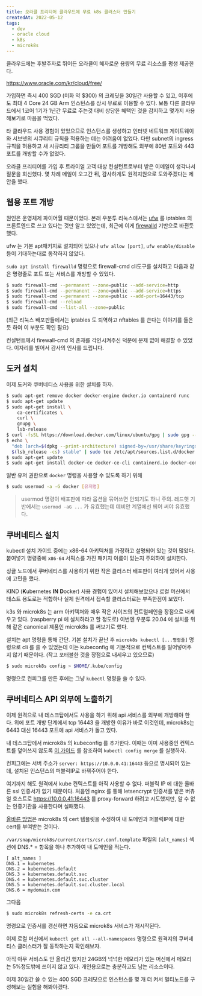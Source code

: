 ```yaml
---
title: 오라클 프리티어 클라우드에 무료 k8s 클러스터 만들기
createdAt: 2022-05-12
tags:
  - dev
  - oracle cloud
  - k8s
  - microk8s
---
```


클라우드에는 후발주자로 뛰어든 오라클이 혜자로운 용량의 무료 리소스를 평생 제공한다.

https://www.oracle.com/kr/cloud/free/

가입하면 즉시 400 SGD (미화 약 $300) 의 크레딧을 30일간 사용할 수 있고, 이후에도 최대 4 Core 24 GB Arm 인스턴스를 상시 무료로 이용할 수 있다.
보통 다른 클라우드에서 1코어 1기가 1년간 무료로 주는것 대비 상당한 혜택인 것을 감지하고 몇가지 사용해보기로 마음을 먹었다.

타 클라우드 사용 경험이 있었으므로 인스턴스를 생성하고 인터넷 네트워크 게이트웨이와 서브넷의 시큐리티 규칙을 적용하는 데는 어려움이 없었다.
다만 subnet의 ingress 규칙을 허용하고 새 시큐리티 그룹을 만들어 포트를 개방해도 외부에 80번 포트와 443 포트를 개방할 수가 없었다.

오라클 프리티어를 가입 후 트라이얼 고객 대상 컨설턴트로부터 받은 이메일이 생각나서 질문을 회신했다.
몇 차례 메일이 오고간 뒤, 감사하게도 원격지원으로 도와주겠다는 제안을 했다.

## 웹용 포트 개방

원인은 운영체제 파이어월 때문이었다.
본래 우분투 리눅스에서는 [ufw](http://manpages.ubuntu.com/manpages/bionic/man8/ufw.8.html) 를 iptables 의 프론트엔드로 쓰고 있다는 것만 알고 있었는데,
최근에 이게 [firewalld](http://manpages.ubuntu.com/manpages/bionic/man1/firewall-cmd.1.html) 기반으로 바뀐듯 했다.

ufw 는 기본 apt패키지로 설치되어 있으나 `ufw allow [port]`, `ufw enable/disable` 등이 기대하는대로 동작하지 않았다.

`sudo apt install firewalld` 명령으로 firewall-cmd cli도구를 설치하고 다음과 같은 명령줄로 포트 또는 서비스를 개방할 수 있었다.

```bash
$ sudo firewall-cmd --permanent --zone=public --add-service=http
$ sudo firewall-cmd --permanent --zone=public --add-service=https
$ sudo firewall-cmd --permanent --zone=public --add-port=16443/tcp
$ sudo firewall-cmd --reload
$ sudo firewall-cmd --list-all --zone=public
```

(최근 리눅스 배포판들에서는 iptables 도 퇴역하고 nftables 를 쓴다는 이야기를 들은듯 하여 이 부분도 확인 필요)

컨설턴트께서 firewall-cmd 의 존재를 각인시켜주신 덕분에 문제 없이 해결할 수 있었다. 이자리를 빌어서 감사의 인사를 드립니다.

## 도커 설치

이제 도커와 쿠버네티스 사용을 위한 설치를 하자.

```bash
$ sudo apt-get remove docker docker-engine docker.io containerd runc
$ sudo apt-get update
$ sudo apt-get install \
    ca-certificates \
    curl \
    gnupg \
    lsb-release
$ curl -fsSL https://download.docker.com/linux/ubuntu/gpg | sudo gpg --dearmor -o /usr/share/keyrings/docker-archive-keyring.gpg
$ echo \
  "deb [arch=$(dpkg --print-architecture) signed-by=/usr/share/keyrings/docker-archive-keyring.gpg] https://download.docker.com/linux/ubuntu \
  $(lsb_release -cs) stable" | sudo tee /etc/apt/sources.list.d/docker.list > /dev/null
$ sudo apt-get update
$ sudo apt-get install docker-ce docker-ce-cli containerd.io docker-compose-plugin
```

일반 유저 권한으로 `docker` 명령을 사용할 수 있도록 하기 위해

```bash
$ sudo usermod -a -G docker [유저명]
```

> usermod 명령이 배포판에 따라 옵션을 묶어쓰면 안되기도 하니 주의. 레드햇 기반에서는 `usermod -aG ...` 가 유효했는데 데비안 계열에선 띄어 써야 유효했다.

## 쿠버네티스 설치

kubectl 설치 가이드 중에는 x86-64 아키텍쳐를 가정하고 설명되어 있는 것이 많았다. 붙여넣기 명령중에 `x86-64` 서픽스를 가진 패키지 이름이 있는지 주의하여 설치한다.

싱글 노드에서 쿠버네티스를 사용하기 위한 작은 클러스터 배포판이 여러개 있어서 사용에 고민을 했다.

KIND (**K**ubernetes **IN** **D**ocker) 사용 경험이 있어서 설치해보았으나 로컬 머신에서 테스트 용도로는 적합하나 실제 원격에서 접속할 클러스터로는 부족한점이 보였다.

k3s 와 microk8s 는 arm 아키텍쳐와 매우 작은 사이즈의 컨트럴페인을 장점으로 내세우고 있다. (raspberry pi 에 설치하라고 할 정도로)
이번엔 우분투 20.04 에 설치를 위해 같은 canonical 제품인 microk8s 를 써보기로 했다.

설치는 apt 명령을 통해 간단.
기본 설치가 끝난 후 `microk8s kubectl [...명령줄]` 명령으로 cli 를 쓸 수 있었는데 이는 kubeconfig 에 기본적으로 컨텍스트를 밀어넣어주지 않기 때문이다. (작고 포터블한 것을 장점으로 내세우고 있으므로)

```bash
$ sudo microk8s config > $HOME/.kube/config
```

명령으로 컨피그를 만든 후에는 그냥 `kubectl` 명령을 쓸 수 있다.

## 쿠버네티스 API 외부에 노출하기

이제 원격으로 내 데스크탑에서도 사용을 하기 위해 api 서비스를 외부에 개방해야 한다.
위에 포트 개방 단계에서 tcp 16443 을 개방한 이유가 바로 이것인데, microk8s는 6443 대신 16443 포트에 api 서비스가 돌고 있다.

내 데스크탑에서 microk8s 의 kubeconfig 를 추가한다.
이때는 이미 사용중인 컨텍스트를 덮어쓰지 않도록 [이 가이드](https://medium.com/@jacobtomlinson/how-to-merge-kubernetes-kubectl-config-files-737b61bd517d) 를 참조하여 `kubectl config merge` 를 실행하자.

컨피그에는 서버 주소가 `server: https://10.0.0.41:16443` 등으로 명시되어 있는데, 설치된 인스턴스의 퍼블릭IP로 바꿔주어야 한다.

여기까지 해도 원격에서 kube 컨텍스트를 아직 사용할 수 없다. 퍼블릭 IP 에 대한 올바른 ssl 인증서가 없기 때문이다.
처음엔 nginx 를 통해 letsencrypt 인증서를 받은 버츄얼 호스트로 https://10.0.0.41:16443 를 proxy-forward 하려고 시도했지만, 알 수 없는 인증기관을 사용한다며 실패했다.

[올바른 방법](https://microk8s.io/docs/services-and-ports)은 microk8s 의 cert 템플릿을 수정하여 내 도메인과 퍼블릭IP에 대한 cert를 부여받는 것이다.

`/var/snap/microk8s/current/certs/csr.conf.template` 파일의 `[alt_names]` 섹션에 DNS.\* = 항목을 하나 추가하여 내 도메인을 적는다.

```
[ alt_names ]
DNS.1 = kubernetes
DNS.2 = kubernetes.default
DNS.3 = kubernetes.default.svc
DNS.4 = kubernetes.default.svc.cluster
DNS.5 = kubernetes.default.svc.cluster.local
DNS.6 = mydomain.com
```

그다음

```bash
$ sudo microk8s refresh-certs -e ca.crt
```

명령으로 인증서를 갱신하면 자동으로 microk8s 서비스가 재시작된다.

이제 로컬 머신에서 `kubectl get all --all-namespaces` 명령으로 원격지의 쿠버네티스 클러스터가 잘 동작하는지 확인해보자.

아직 아무 서비스도 안 올리긴 했지만 24GB의 넉넉한 메모리가 있는 머신에서 메모리는 5%정도밖에 쓰이지 않고 있다.
개인용으로는 충분하고도 남는 리소스이다.

이제 30일간 쓸 수 있는 400 SGD 크레딧으로 인스턴스를 몇 개 더 켜서 멀티노드를 구성해보는 실험을 해봐야겠다.
